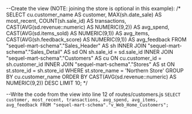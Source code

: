 --Create the view (NOTE: joining the store is optional in this example):
/*
    SELECT		cu.customer_name AS customer, 
              MAX(sh.date_sale) AS most_recent,
              COUNT(sh.sale_id) AS transactions,
              CAST(AVG(sd.revenue::numeric) AS NUMERIC(9,2)) AS avg_spend,
              CAST(AVG(sd.items_sold) AS NUMERIC(9,1)) AS avg_items,
              CAST(AVG(sh.feedback_score) AS NUMERIC(9,1)) AS avg_feedback
    FROM 		  "sequel-mart-schema"."Sales_Header" AS sh
    INNER JOIN	"sequel-mart-schema"."Sales_Detail" AS sd ON sh.sale_id = sd.sale_id
    INNER JOIN 	"sequel-mart-schema"."Customers" AS cu ON cu.customer_id = sh.customer_id
    INNER JOIN	"sequel-mart-schema"."Stores" AS st ON st.store_id = sh.store_id
    WHERE 		st.store_name = 'Northern Store'
    GROUP BY	cu.customer_name
    ORDER BY 	CAST(AVG(sd.revenue::numeric) AS NUMERIC(9,2)) DESC
    LIMIT 		10;
*/


--Write the code from the view into line 12 of routes/customers.js
    `
    SELECT customer, most_recent, transactions, avg_spend, avg_items, avg_feedback
    FROM "sequel-mart-schema"."v_Web_Home_Customers";
    `